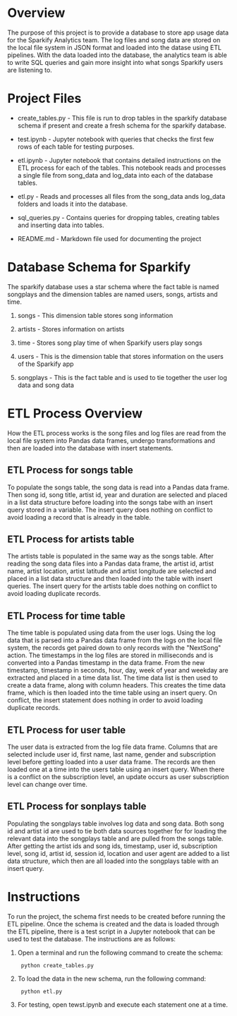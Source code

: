 # Overview

The purpose of this project is to provide a database to store app usage data for the Sparkify Analytics team.  The log files and song data are stored on the local file system in JSON format and loaded into the datase using ETL pipelines.  With the data loaded into the database, the analytics team is able to write SQL queries and gain more insight into what songs Sparkify users are listening to.



# Project Files

+ create_tables.py - This file is run to drop tables in the sparkify database schema if present and create a fresh schema for the sparkify database.

+ test.ipynb - Jupyter notebook with queries that checks the first few rows of each table for testing purposes.

+ etl.ipynb - Jupyter notebook that contains detailed instructions on the ETL process for each of the tables.  This notebook reads and processes a single file from song_data and log_data into each of the database tables.

+ etl.py - Reads and processes all files from the song_data ands log_data folders and loads it into the database.

+ sql_queries.py - Contains queries for dropping tables, creating tables and inserting data into tables.

+ README.md - Markdown file used for documenting the project



# Database Schema for Sparkify

The sparkify database uses a star schema where the fact table is named songplays and the dimension tables are named users, songs, artists and time.

1. songs - This dimension table stores song information

2. artists - Stores information on artists

3. time - Stores song play time of when Sparkify users play songs

4. users - This is the dimension table that stores information on the users of the Sparkify app

5. songplays - This is the fact table and is used to tie together the user log data and song data


# ETL Process Overview

How the ETL process works is the song files and log files are read from the local file system into Pandas data frames, undergo transformations and then are loaded into the database with insert statements.


## ETL Process for songs table

To populate the songs table, the song data is read into a Pandas data frame. Then song id, song title, artist id, year and duration are selected and placed in a list data structure before loading into the songs tabe with an insert query stored in a variable.  The insert query does nothing on conflict to avoid loading a record that is already in the table.


## ETL Process for artists table

The artists table is populated in the same way as the songs table.  After reading the song data files into a Pandas data frame, the artist id, artist name, artist location, artist latitude and artist longitude are selected and placed in a list data structure and then loaded into the table with insert queries.  The insert query for the artists table does nothing on conflict to avoid loading duplicate records.


## ETL Process for time table

The time table is populated using data from the user logs.  Using the log data that is parsed into a Pandas data frame from the logs on the local file system, the records get paired down to only records with the "NextSong" action.  The timestamps in the log files are stored in milliseconds and is converted into a Pandas timestamp in the data frame.  From the new timestamp, timestamp in seconds, hour, day, week of year and weekday are extracted and placed in a time data list.  The time data list is then used to create a data frame, along with column headers.  This creates the time data frame, which is then loaded into the time table using an insert query.  On conflict, the insert statement does nothing in order to avoid loading duplicate records.


## ETL Process for user table

The user data is extracted from the log file data frame.  Columns that are selected include user id, first name, last name, gender and subscription level before getting loaded into a user data frame.  The records are then loaded one at a time into the users table using an insert query.  When there is a conflict on the subscription level, an update occurs as user subscription level can change over time.


## ETL Process for sonplays table

Populating the songplays table involves log data and song data.  Both song id and artist id are used to tie both data sources together for for loading the relevant data into the songplays table and are pulled from the songs table.  After getting the artist ids and song ids, timestamp, user id, subscription level, song id, artist id, session id, location and user agent are added to a list data structure, which then are all loaded into the songplays table with an insert query.



# Instructions

To run the project, the schema first needs to be created before running the ETL pipeline.  Once the schema is created and the data is loaded through the ETL pipeline, there is a test script in a Jupyter notebook that can be used to test the database.  The instructions are as follows:


1. Open a terminal and run the following command to create the schema:

        python create_tables.py

2. To load the data in the new schema, run the following command:

        python etl.py

3. For testing, open tewst.ipynb and execute each statement one at a time.
